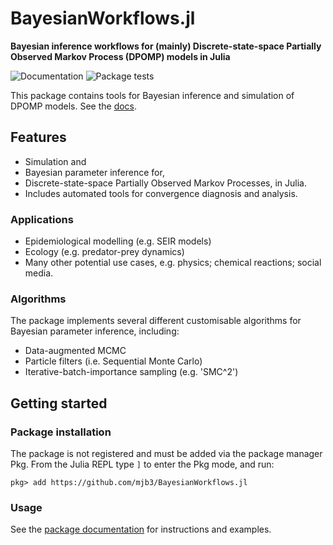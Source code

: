 # BayesianWorkflows.jl
**Bayesian inference workflows for (mainly) Discrete-state-space Partially Observed Markov Process (DPOMP) models in Julia**

![Documentation](https://github.com/mjb3/BayesianWorkflows.jl/workflows/Documentation/badge.svg)
![Package tests](https://github.com/mjb3/BayesianWorkflows.jl/workflows/Tests/badge.svg)

This package contains tools for Bayesian inference and simulation of DPOMP models. See the [docs][docs].

## Features

- Simulation and
- Bayesian parameter inference for,
- Discrete-state-space Partially Observed Markov Processes, in Julia.
- Includes automated tools for convergence diagnosis and analysis.

### Applications
- Epidemiological modelling (e.g. SEIR models)
- Ecology (e.g. predator-prey dynamics)
- Many other potential use cases, e.g. physics; chemical reactions; social media.

### Algorithms

The package implements several different customisable algorithms for Bayesian parameter inference, including:
- Data-augmented MCMC
- Particle filters (i.e. Sequential Monte Carlo)
- Iterative-batch-importance sampling (e.g. 'SMC^2')

## Getting started

### Package installation

The package is not registered and must be added via the package manager Pkg.
From the Julia REPL type `]` to enter the Pkg mode, and run:

```
pkg> add https://github.com/mjb3/BayesianWorkflows.jl
```

### Usage

See the [package documentation][docs] for instructions and examples.

[docs]: https://mjb3.github.io/BayesianWorkflows.jl/stable
